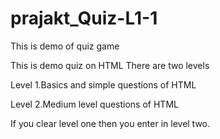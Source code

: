 # prajakt_Quiz-L1-1
This is demo of quiz game 

This is demo quiz on HTML
There are two levels

Level 1.Basics and simple questions of HTML

Level 2.Medium level questions of HTML

If you clear level one then you enter in level two.
